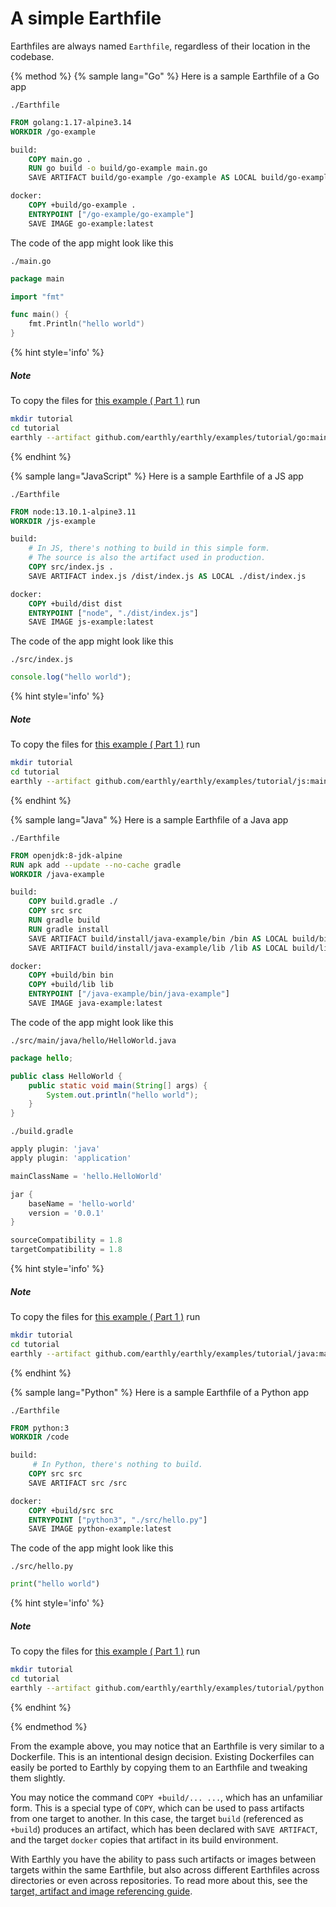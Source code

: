 # A simple Earthfile

Earthfiles are always named `Earthfile`, regardless of their location in the codebase.

{% method %}
{% sample lang="Go" %}
Here is a sample Earthfile of a Go app

`./Earthfile`

```Dockerfile
FROM golang:1.17-alpine3.14
WORKDIR /go-example

build:
    COPY main.go .
    RUN go build -o build/go-example main.go
    SAVE ARTIFACT build/go-example /go-example AS LOCAL build/go-example

docker:
    COPY +build/go-example .
    ENTRYPOINT ["/go-example/go-example"]
    SAVE IMAGE go-example:latest
```

The code of the app might look like this

`./main.go`

```go
package main

import "fmt"

func main() {
	fmt.Println("hello world")
}
```

{% hint style='info' %}

##### Note

To copy the files for [this example ( Part 1 )](https://github.com/earthly/earthly/tree/main/examples/tutorial/go/part1) run

```bash
mkdir tutorial
cd tutorial
earthly --artifact github.com/earthly/earthly/examples/tutorial/go:main+part1/part1 ./part1
```

{% endhint %}

{% sample lang="JavaScript" %}
Here is a sample Earthfile of a JS app

`./Earthfile`

```Dockerfile
FROM node:13.10.1-alpine3.11
WORKDIR /js-example

build:
    # In JS, there's nothing to build in this simple form.
    # The source is also the artifact used in production.
    COPY src/index.js .
    SAVE ARTIFACT index.js /dist/index.js AS LOCAL ./dist/index.js

docker:
    COPY +build/dist dist
    ENTRYPOINT ["node", "./dist/index.js"]
    SAVE IMAGE js-example:latest
```

The code of the app might look like this

`./src/index.js`

```js
console.log("hello world");
```

{% hint style='info' %}

##### Note

To copy the files for [this example ( Part 1 )](https://github.com/earthly/earthly/tree/main/examples/tutorial/js/part1) run

```bash
mkdir tutorial
cd tutorial
earthly --artifact github.com/earthly/earthly/examples/tutorial/js:main+part1/part1 ./part1
```

{% endhint %}

{% sample lang="Java" %}
Here is a sample Earthfile of a Java app

`./Earthfile`

```Dockerfile
FROM openjdk:8-jdk-alpine
RUN apk add --update --no-cache gradle
WORKDIR /java-example

build:
    COPY build.gradle ./
    COPY src src
    RUN gradle build
    RUN gradle install
    SAVE ARTIFACT build/install/java-example/bin /bin AS LOCAL build/bin
    SAVE ARTIFACT build/install/java-example/lib /lib AS LOCAL build/lib

docker:
    COPY +build/bin bin
    COPY +build/lib lib
    ENTRYPOINT ["/java-example/bin/java-example"]
    SAVE IMAGE java-example:latest
```

The code of the app might look like this

`./src/main/java/hello/HelloWorld.java`

```java
package hello;

public class HelloWorld {
    public static void main(String[] args) {
        System.out.println("hello world");
    }
}
```

`./build.gradle`

```groovy
apply plugin: 'java'
apply plugin: 'application'

mainClassName = 'hello.HelloWorld'

jar {
    baseName = 'hello-world'
    version = '0.0.1'
}

sourceCompatibility = 1.8
targetCompatibility = 1.8
```

{% hint style='info' %}

##### Note

To copy the files for [this example ( Part 1 )](https://github.com/earthly/earthly/tree/main/examples/tutorial/java/part1) run

```bash
mkdir tutorial
cd tutorial
earthly --artifact github.com/earthly/earthly/examples/tutorial/java:main+part1/part1 ./part1
```

{% endhint %}

{% sample lang="Python" %}
Here is a sample Earthfile of a Python app

`./Earthfile`

```Dockerfile
FROM python:3
WORKDIR /code

build:
     # In Python, there's nothing to build.
    COPY src src
    SAVE ARTIFACT src /src

docker:
    COPY +build/src src
    ENTRYPOINT ["python3", "./src/hello.py"]
    SAVE IMAGE python-example:latest
```

The code of the app might look like this

`./src/hello.py`

```python
print("hello world")
```

{% hint style='info' %}

##### Note

To copy the files for [this example ( Part 1 )](https://github.com/earthly/earthly/tree/main/examples/tutorial/python/part1) run

```bash
mkdir tutorial
cd tutorial
earthly --artifact github.com/earthly/earthly/examples/tutorial/python:main+part1/part1 ./part1
```

{% endhint %}

{% endmethod %}

From the example above, you may notice that an Earthfile is very similar to a Dockerfile. This is an intentional design decision. Existing Dockerfiles can easily be ported to Earthly by copying them to an Earthfile and tweaking them slightly.

You may notice the command `COPY +build/... ...`, which has an unfamiliar form. This is a special type of `COPY`, which can be used to pass artifacts from one target to another. In this case, the target `build` (referenced as `+build`) produces an artifact, which has been declared with `SAVE ARTIFACT`, and the target `docker` copies that artifact in its build environment.

With Earthly you have the ability to pass such artifacts or images between targets within the same Earthfile, but also across different Earthfiles across directories or even across repositories. To read more about this, see the [target, artifact and image referencing guide](../guides/target-ref.md).

